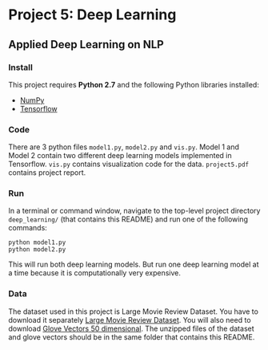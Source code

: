# Project 5: Deep Learning 
## Applied Deep Learning on NLP

### Install

This project requires **Python 2.7** and the following Python libraries installed:

- [NumPy](http://www.numpy.org/)
- [Tensorflow](https://www.tensorflow.org/)

### Code

There are 3 python files `model1.py`, `model2.py` and `vis.py`. Model 1 and Model 2 contain two different deep learning models implemented in Tensorflow. `vis.py` contains visualization code for the data. `project5.pdf` contains project report.

### Run

In a terminal or command window, navigate to the top-level project directory `deep_learning/` (that contains this README) and run one of the following commands:

```python model1.py```  
```python model2.py``` 

This will run both deep learning models. But run one deep learning model at a time because it is computationally very expensive.

### Data

The dataset used in this project is Large Movie Review Dataset. You have to download it separately [Large Movie Review Dataset](http://ai.stanford.edu/~amaas/data/sentiment/). You will also need to download [Glove Vectors 50 dimensional](http://nlp.stanford.edu/projects/glove/). The unzipped files of the dataset and glove vectors should be in the same folder that contains this README. 
